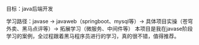 目标：java后端开发

学习路径：javase → javaweb（springboot、mysql等）→ 具体项目实操（苍穹外卖、黑马点评等）→ 拓展学习（微服务、中间件等）
本项目是我在javase阶段学习的案例，全过程跟着黑马程序员进行的学习，真的很不错，值得推荐。
